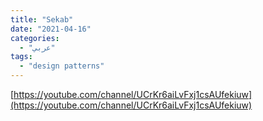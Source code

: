 ```yaml
---
title: "Sekab"
date: "2021-04-16"
categories:
  - "عربي"
tags:
  - "design patterns"
---
```


[https://youtube.com/channel/UCrKr6aiLvFxj1csAUfekiuw](https://youtube.com/channel/UCrKr6aiLvFxj1csAUfekiuw)
